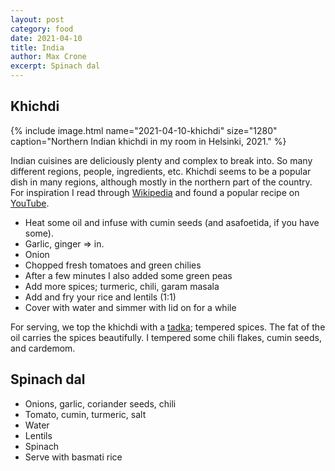 ```yaml
---
layout: post
category: food
date: 2021-04-10
title: India
author: Max Crone
excerpt: Spinach dal
---
```


## Khichdi

{% include image.html name="2021-04-10-khichdi" size="1280" caption="Northern Indian khichdi in my room in Helsinki, 2021." %}

Indian cuisines are deliciously plenty and complex to break into.
So many different regions, people, ingredients, etc.
Khichdi seems to be a popular dish in many regions, although mostly in the northern part of the country.
For inspiration I read through [Wikipedia](https://en.wikipedia.org/wiki/Khichdi) and found a popular recipe on [YouTube](https://www.youtube.com/watch?v=SYWtizV5oCI).

- Heat some oil and infuse with cumin seeds (and asafoetida, if you have some).
- Garlic, ginger => in.
- Onion
- Chopped fresh tomatoes and green chilies
- After a few minutes I also added some green peas
- Add more spices; turmeric, chili, garam masala
- Add and fry your rice and lentils (1:1)
- Cover with water and simmer with lid on for a while

For serving, we top the khichdi with a [tadka](https://en.wikipedia.org/wiki/Tempering_(spices)); tempered spices.
The fat of the oil carries the spices beautifully.
I tempered some chili flakes, cumin seeds, and cardemom.

## Spinach dal

- Onions, garlic, coriander seeds, chili
- Tomato, cumin, turmeric, salt
- Water
- Lentils
- Spinach
- Serve with basmati rice
